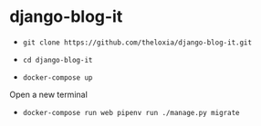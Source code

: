 # django-blog-it

- `git clone https://github.com/theloxia/django-blog-it.git`

- `cd django-blog-it`

- `docker-compose up`

Open a new terminal
- `docker-compose run web pipenv run ./manage.py migrate`
